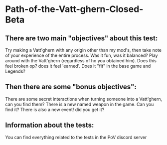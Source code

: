 # Path-of-the-Vatt-ghern-Closed-Beta

## There are two main "objectives" about this test:

Try making a Vatt'ghern with any origin other than my mod's, then take note of your experience of the entire process. Was it fun, was it balanced?
Play around with the Vatt'ghern (regardless of ho you obtained him). Does this feel broken op? does it feel 'earned'. Does it "fit" in the base game and Legends?

## Then there are some "bonus objectives":

There are some secret interactions when turning someone into a Vatt'ghern, can you find them?
There is a new named weapon in the game. Can you find it?
There is also a new event! did you get it?

## Information about the tests:
You can find everything related to the tests in the PoV discord server
